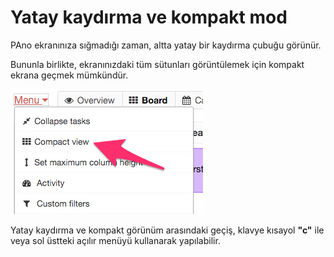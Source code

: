 Yatay kaydırma ve kompakt mod
=====================================

PAno ekranınıza sığmadığı zaman, altta yatay bir kaydırma çubuğu görünür.

Bununla birlikte, ekranınızdaki tüm sütunları görüntülemek için kompakt ekrana geçmek mümkündür.

![Switch to compact mode](../screenshots/board-compact-mode.png)

Yatay kaydırma ve kompakt görünüm arasındaki geçiş, klavye kısayol **"c"** ile veya sol üstteki açılır menüyü kullanarak yapılabilir.

